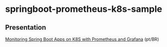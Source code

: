 # springboot-prometheus-k8s-sample

## Presentation
[Monitoring Spring Boot Apps on K8S with Prometheus and Grafana](https://speakerdeck.com/jeanmorais/monitorando-aplicacoes-spring-boot-no-kubernetes-com-prometheus-operator-e-grafana?slide=14) (pt/BR)
